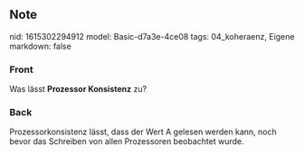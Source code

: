 ## Note
nid: 1615302294912
model: Basic-d7a3e-4ce08
tags: 04_koheraenz, Eigene
markdown: false

### Front
Was lässt <b>Prozessor Konsistenz</b> zu?

### Back
Prozessorkonsistenz lässt, dass der Wert A gelesen werden kann, noch bevor das Schreiben von allen Prozessoren beobachtet wurde.
